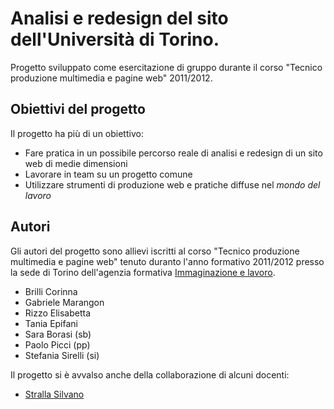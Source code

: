 ﻿Analisi e redesign del sito dell'Università di Torino.
==========================================================

Progetto sviluppato come esercitazione di gruppo durante il corso "Tecnico produzione multimedia e pagine web" 2011/2012.

Obiettivi del progetto
----------------------

Il progetto ha più di un obiettivo:

* Fare pratica in un possibile percorso reale di analisi e redesign di un sito web di medie dimensioni
* Lavorare in team su un progetto comune
* Utilizzare strumenti di produzione web e pratiche diffuse nel _mondo del lavoro_

Autori
------

Gli autori del progetto sono allievi iscritti al corso "Tecnico produzione multimedia e pagine web" tenuto duranto l'anno formativo 2011/2012 presso la sede di Torino dell'agenzia formativa [Immaginazione e lavoro](http://www.immaginazioneelavoro.it/).

* Brilli Corinna
* Gabriele Marangon
* Rizzo Elisabetta
* Tania Epifani
* Sara Borasi (sb)
* Paolo Picci (pp)
* Stefania Sirelli (si)

Il progetto si è avvalso anche della collaborazione di alcuni docenti:

* [Stralla Silvano](http://www.sistrall.it)

